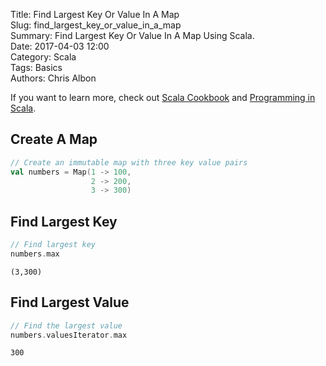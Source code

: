 Title: Find Largest Key Or Value In A Map   
Slug: find_largest_key_or_value_in_a_map       
Summary: Find Largest Key Or Value In A Map Using Scala.  
Date: 2017-04-03 12:00  
Category: Scala  
Tags: Basics  
Authors: Chris Albon 

If you want to learn more, check out [Scala Cookbook](http://amzn.to/2lxbrxN) and [Programming in Scala](http://amzn.to/2lEtsLt).

## Create A Map


```scala
// Create an immutable map with three key value pairs
val numbers = Map(1 -> 100, 
                  2 -> 200,
                  3 -> 300)
```

## Find Largest Key


```scala
// Find largest key
numbers.max
```




    (3,300)



## Find Largest Value


```scala
// Find the largest value
numbers.valuesIterator.max
```




    300


